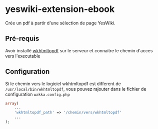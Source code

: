 # yeswiki-extension-ebook
Crée un pdf à partir d'une sélection de page YesWiki.

## Pré-requis
Avoir installé [wkhtmltopdf](https://wkhtmltopdf.org/) sur le serveur et connaitre le chemin d'acces vers l'executable

## Configuration
Si le chemin vers le logiciel wkhtmltopdf est different de `/usr/local/bin/wkhtmltopdf`, vous pouvez rajouter dans le fichier de configuration `wakka.config.php` 

```php
array(
    ...
    'wkhtmltopdf_path' => '/chemin/vers/wkhtmltopdf'
    ...
); 
```
